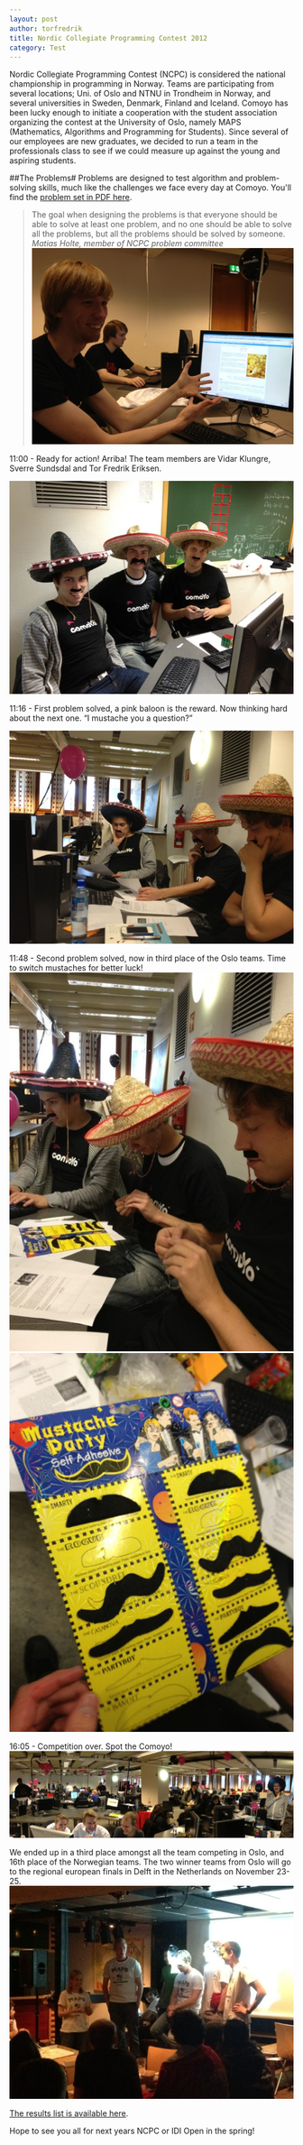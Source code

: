 ```yaml
---
layout: post
author: torfredrik
title: Nordic Collegiate Programming Contest 2012
category: Test
---
```


Nordic Collegiate Programming Contest (NCPC) is considered the national championship in programming in Norway. Teams are participating from several locations; Uni. of Oslo and NTNU in Trondheim in Norway, and several universities in Sweden, Denmark, Finland and Iceland. Comoyo has been lucky enough to initiate a cooperation with the student association organizing the contest at the University of Oslo, namely MAPS (Mathematics, Algorithms and Programming for Students). Since several of our employees are new graduates, we decided to run a team in the professionals class to see if we could measure up against the young and aspiring students. 

##The Problems#
Problems are designed to test algorithm and problem-solving skills, much like the challenges we face every day at Comoyo. You'll find the [problem set in PDF here](http://ncpc.idi.ntnu.no/ncpc2012/ncpc2012problems.pdf).

> The goal when designing the problems is that everyone should be able to solve at least one problem, and no one should be able to solve all the problems, but all the problems should be solved by someone. 
> <cite>Matias Holte, member of NCPC problem committee</cite>
![Matias Holte](/assets/img/posts/ncpc2012/matias.JPG)

11:00 - Ready for action! Arriba! The team members are Vidar Klungre, Sverre Sundsdal and Tor Fredrik Eriksen.

![Contest starts](/assets/img/posts/ncpc2012/ready.JPG)

11:16 - First problem solved, a pink baloon is the reward. Now thinking hard about the next one. “I mustache you a question?”

![thinking about problems](/assets/img/posts/ncpc2012/thinking.JPG)

11:48 - Second problem solved, now in third place of the Oslo teams. Time to switch mustaches for better luck!
![Switching mustaches](/assets/img/posts/ncpc2012/bart.JPG)
![Mustache selection](/assets/img/posts/ncpc2012/mustaches.JPG)

16:05 - Competition over. Spot the Comoyo!
![Panorama of room](/assets/img/posts/ncpc2012/panorama.jpg)

We ended up in a third place amongst all the team competing in Oslo, and 16th place of the Norwegian teams. The two winner teams from Oslo will go to the regional european finals in Delft in the Netherlands on November 23-25. 
![Winners](/assets/img/posts/ncpc2012/winners.JPG)

[The results list is available here](https://ncpc12.contest.scrool.se/standings/?filter=16).

Hope to see you all for next years NCPC or IDI Open in the spring!

